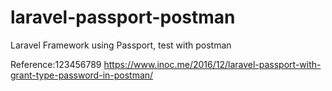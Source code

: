 # laravel-passport-postman
Laravel Framework using Passport, test with postman

Reference:123456789
https://www.inoc.me/2016/12/laravel-passport-with-grant-type-password-in-postman/
